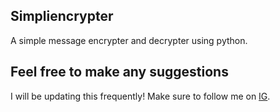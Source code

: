 ## Simpliencrypter
A simple message encrypter and decrypter using python.
## Feel free to make any suggestions 
I will be updating this frequently!
Make sure to follow me on 
    [IG](instagram.com/jamjam_officiale).


